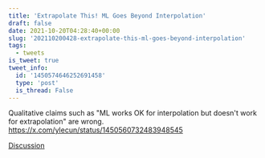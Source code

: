 ```yaml
---
title: 'Extrapolate This! ML Goes Beyond Interpolation'
draft: false
date: 2021-10-20T04:28:40+00:00
slug: '202110200428-extrapolate-this-ml-goes-beyond-interpolation'
tags:
  - tweets
is_tweet: true
tweet_info:
  id: '1450574646252691458'
  type: 'post'
  is_thread: False
---
```




Qualitative claims such as "ML works OK for interpolation but doesn't work for extrapolation" are wrong. <https://x.com/ylecun/status/1450560732483948545>

[Discussion](https://x.com/sytelus/status/1450574646252691458)
